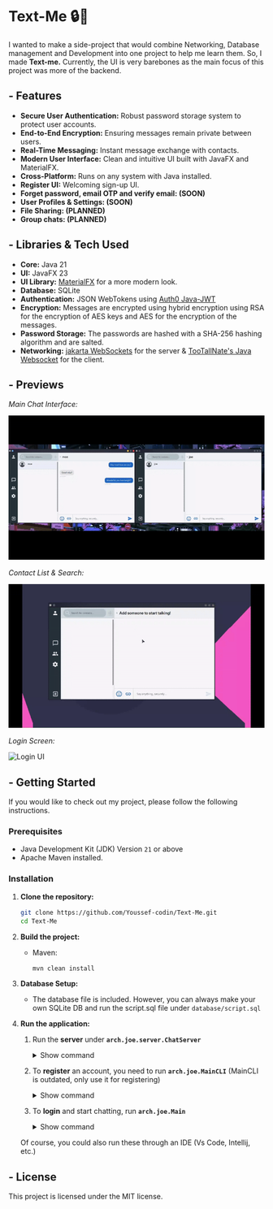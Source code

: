 # Text-Me 🔒💬

I wanted to make a side-project that would combine Networking, Database management and Development into one project to help me learn them. So, I made **Text-me.** Currently, the UI is very barebones as the main focus of this project was more of the backend.

##  - Features

*   **Secure User Authentication:** Robust password storage system to protect user accounts.
*   **End-to-End Encryption:** Ensuring messages remain private between users. 
*   **Real-Time Messaging:** Instant message exchange with contacts.
*   **Modern User Interface:** Clean and intuitive UI built with JavaFX and MaterialFX.
*   **Cross-Platform:** Runs on any system with Java installed.
*   **Register UI:** Welcoming sign-up UI. 
*   **Forget password, email OTP and verify email: (SOON)** 
*   **User Profiles & Settings: (SOON)** 
*   **File Sharing: (PLANNED)** 
*   **Group chats: (PLANNED)**

## - Libraries & Tech Used

*   **Core:** Java 21
*   **UI:** JavaFX 23
*   **UI Library:** [MaterialFX](https://github.com/palexdev/MaterialFX) for a more modern look.
*   **Database:** SQLite
*   **Authentication:** JSON WebTokens using [Auth0 Java-JWT](https://github.com/auth0/java-jwt)
*   **Encryption:** Messages are encrypted using hybrid encryption using RSA for the encryption of AES keys and AES for the encryption of the messages.
* **Password Storage:** The passwords are hashed with a SHA-256 hashing algorithm and are salted.
*   **Networking:** [jakarta WebSockets](https://projects.eclipse.org/projects/ee4j.websocket) for the server & [TooTallNate's Java Websocket](https://github.com/TooTallNate/Java-WebSocket?tab=readme-ov-file) for the client.

## - Previews

*Main Chat Interface:*

![Main Chat UI](previews/31.gif)

*Contact List & Search:*

![Contact List UI](previews/21.gif)

*Login Screen:*

![Login UI](previews/11.gif)

## - Getting Started

If you would like to check out my project, please follow the following instructions.

### Prerequisites

*   Java Development Kit (JDK) Version `21` or above
*   Apache Maven installed.


### Installation

1.  **Clone the repository:**
    ```bash
    git clone https://github.com/Youssef-codin/Text-Me.git
    cd Text-Me
    ```

2.  **Build the project:**
    *   Maven:
        ```bash
        mvn clean install
        ```

3.  **Database Setup:**
    * The database file is included. However, you can always make your own SQLite DB and run the script.sql file under `database/script.sql`


4.  **Run the application:**
    1.  Run the **server** under **`arch.joe.server.ChatServer`**
        <details>
        <summary>Show command</summary>

        ```bash
        mvn exec:java -Dexec.mainClass="arch.joe.server.ChatServer"
        ```
        </details>

    2.  To **register** an account, you need to run **`arch.joe.MainCLI`** (MainCLI is outdated, only use it for registering)
        <details>
        <summary>Show command</summary>

        ```bash
        mvn exec:java -Dexec.mainClass="arch.joe.MainCLI"
        ```
        </details>

    3.  To **login** and start chatting, run **`arch.joe.Main`**
        <details>
        <summary>Show command</summary>

        ```bash
        mvn exec:java -Dexec.mainClass="arch.joe.Main"
        ```
        </details>

    Of course, you could also run these through an IDE (Vs Code, Intellij, etc.)


## - License

This project is licensed under the MIT license.


